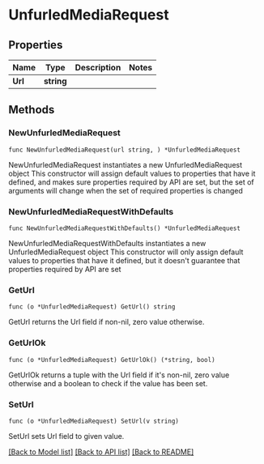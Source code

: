 # UnfurledMediaRequest

## Properties

Name | Type | Description | Notes
------------ | ------------- | ------------- | -------------
**Url** | **string** |  | 

## Methods

### NewUnfurledMediaRequest

`func NewUnfurledMediaRequest(url string, ) *UnfurledMediaRequest`

NewUnfurledMediaRequest instantiates a new UnfurledMediaRequest object
This constructor will assign default values to properties that have it defined,
and makes sure properties required by API are set, but the set of arguments
will change when the set of required properties is changed

### NewUnfurledMediaRequestWithDefaults

`func NewUnfurledMediaRequestWithDefaults() *UnfurledMediaRequest`

NewUnfurledMediaRequestWithDefaults instantiates a new UnfurledMediaRequest object
This constructor will only assign default values to properties that have it defined,
but it doesn't guarantee that properties required by API are set

### GetUrl

`func (o *UnfurledMediaRequest) GetUrl() string`

GetUrl returns the Url field if non-nil, zero value otherwise.

### GetUrlOk

`func (o *UnfurledMediaRequest) GetUrlOk() (*string, bool)`

GetUrlOk returns a tuple with the Url field if it's non-nil, zero value otherwise
and a boolean to check if the value has been set.

### SetUrl

`func (o *UnfurledMediaRequest) SetUrl(v string)`

SetUrl sets Url field to given value.



[[Back to Model list]](../README.md#documentation-for-models) [[Back to API list]](../README.md#documentation-for-api-endpoints) [[Back to README]](../README.md)


